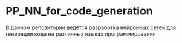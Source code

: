 # PP_NN_for_code_generation
В данном репозитории ведётся разработка нейронных сетей для генерации кода на различных языках программирования
